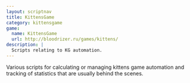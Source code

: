 ```yaml
---
layout: scriptnav
title: KittensGame
category: kittensgame
game:
  name: KittensGame
  url: http://bloodrizer.ru/games/kittens/
description: |
  Scripts relating to KG automation.
---
```


Various scripts for calculating or managing kittens game automation
and tracking of statistics that are usually behind the scenes.
